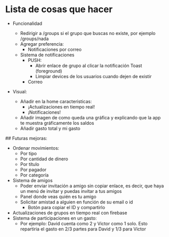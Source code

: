 # Lista de cosas que hacer

- Funcionalidad
  - Redirigir a /groups si el grupo que buscas no existe, por ejemplo /groups/nada
  - Agregar preferencia:
    - Notificaciones por correo
  - Sistema de notificaciones
    - PUSH:
      - Abrir enlace de grupo al clicar la notificación Toast (foreground)
      - Limpiar devices de los usuarios cuando dejen de existir
    - Correo

- Visual:
  - Añadir en la home caracteristicas:
    - ¡Actualizaciones en tiempo real!
    - ¡Notificaciones!
  - Añadir imagen de como queda una gráfica y explicando que la app te muestra gráficamente los saldos
  - Añadir gasto total y mi gasto

## Futuras mejoras:

- Ordenar movimientos:
  - Por tipo
  - Por cantidad de dinero
  - Por título
  - Por pagador
  - Por categoría
- Sistema de amigos
  - Poder enviar invitación a amigo sin copiar enlace, es decir, que haya un menú de invitar y puedas invitar a tus amigos
  - Panel donde veas quién es tu amigo
  - Solicitar amistad a alguien en función de su email o id
    - Botón para copiar el ID y compartirlo
- Actualizaciones de grupos en tiempo real con firebase
- Sistema de participaciones en un gasto:
  - Por ejemplo: David cuenta como 2 y Victor como 1 solo. Esto repartiria el gasto en 2/3 partes para David y 1/3 para Victor
